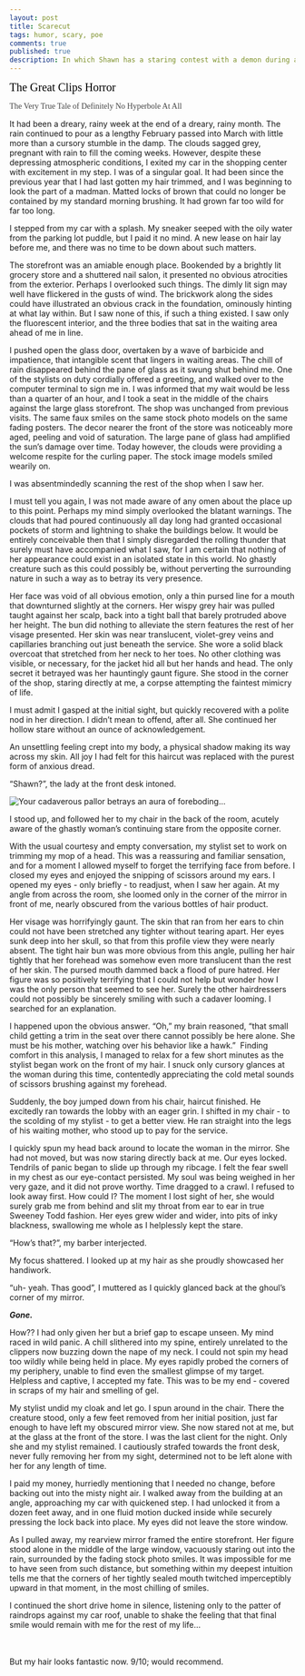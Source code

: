 ```yaml
---
layout: post
title: Scarecut
tags: humor, scary, poe
comments: true
published: true
description: In which Shawn has a staring contest with a demon during a haircut.
---
```


<span style="color:#000;font-family:serif; font-size:20px;">The Great Clips Horror</span>

<span style="color:#444;font-family:serif;">The Very True Tale of Definitely No Hyperbole At All</span>

It had been a dreary, rainy week at the end of a dreary, rainy month. The rain continued to pour as a lengthy February passed into March with little more than a cursory stumble in the damp. The clouds sagged grey, pregnant with rain to fill the coming weeks. However, despite these depressing atmospheric conditions, I exited my car in the shopping center with excitement in my step. I was of a singular goal. It had been since the previous year that I had last gotten my hair trimmed, and I was beginning to look the part of a madman. Matted locks of brown that could no longer be contained by my standard morning brushing. It had grown far too wild for far too long.

I stepped from my car with a splash. My sneaker seeped with the oily water from the parking lot puddle, but I paid it no mind. A new lease on hair lay before me, and there was no time to be down about such matters.

The storefront was an amiable enough place. Bookended by a brightly lit grocery store and a shuttered nail salon, it presented no obvious atrocities from the exterior. Perhaps I overlooked such things. The dimly lit sign may well have flickered in the gusts of wind. The brickwork along the sides could have illustrated an obvious crack in the foundation, ominously hinting at what lay within. But I saw none of this, if such a thing existed. I saw only the fluorescent interior, and the three bodies that sat in the waiting area ahead of me in line.

I pushed open the glass door, overtaken by a wave of barbicide and impatience, that intangible scent that lingers in waiting areas. The chill of rain disappeared behind the pane of glass as it swung shut behind me. One of the stylists on duty cordially offered a greeting, and walked over to the computer terminal to sign me in. I was informed that my wait would be less than a quarter of an hour, and I took a seat in the middle of the chairs against the large glass storefront. The shop was unchanged from previous visits. The same faux smiles on the same stock photo models on the same fading posters. The decor nearer the front of the store was noticeably more aged, peeling and void of saturation. The large pane of glass had amplified the sun’s damage over time. Today however, the clouds were providing a welcome respite for the curling paper. The stock image models smiled wearily on.

I was absentmindedly scanning the rest of the shop when I saw her.

I must tell you again, I was not made aware of any omen about the place up to this point. Perhaps my mind simply overlooked the blatant warnings. The clouds that had poured continuously all day long had granted occasional pockets of storm and lightning to shake the buildings below. It would be entirely conceivable then that I simply disregarded the rolling thunder that surely must have accompanied what I saw, for I am certain that nothing of her appearance could exist in an isolated state in this world. No ghastly creature such as this could possibly be, without perverting the surrounding nature in such a way as to betray its very presence.

Her face was void of all obvious emotion, only a thin pursed line for a mouth that downturned slightly at the corners. Her wispy grey hair was pulled taught against her scalp, back into a tight ball that barely protruded above her height. The bun did nothing to alleviate the stern features the rest of her visage presented. Her skin was near translucent, violet-grey veins and capillaries branching out just beneath the service. She wore a solid black overcoat that stretched from her neck to her toes. No other clothing was visible, or necessary, for the jacket hid all but her hands and head. The only secret it betrayed was her hauntingly gaunt figure. She stood in the corner of the shop, staring directly at me, a corpse attempting the faintest mimicry of life.

I must admit I gasped at the initial sight, but quickly recovered with a polite nod in her direction. I didn’t mean to offend, after all. She continued her hollow stare without an ounce of acknowledgement.

An unsettling feeling crept into my body, a physical shadow making its way across my skin. All joy I had felt for this haircut was replaced with the purest form of anxious dread.

“Shawn?”, the lady at the front desk intoned.

![Your cadaverous pallor betrays an aura of foreboding...](http://i.imgur.com/OXgbu4b.png "Your cadaverous pallor betrays an aura of foreboding...")

I stood up, and followed her to my chair in the back of the room, acutely aware of the ghastly woman’s continuing stare from the opposite corner.

With the usual courtesy and empty conversation, my stylist set to work on trimming my mop of a head. This was a reassuring and familiar sensation, and for a moment I allowed myself to forget the terrifying face from before. I closed my eyes and enjoyed the snipping of scissors around my ears.
I opened my eyes - only briefly - to readjust, when I saw her again. At my angle from across the room, she loomed only in the corner of the mirror in front of me, nearly obscured from the various bottles of hair product.

Her visage was horrifyingly gaunt. The skin that ran from her ears to chin could not have been stretched any tighter without tearing apart. Her eyes sunk deep into her skull, so that from this profile view they were nearly absent. The tight hair bun was more obvious from this angle, pulling her hair tightly that her forehead was somehow even more translucent than the rest of her skin. The pursed mouth dammed back a flood of pure hatred. Her figure was so positively terrifying that I could not help but wonder how I was the only person that seemed to see her. Surely the other hairdressers could not possibly be sincerely smiling with such a cadaver looming. I searched for an explanation.

I happened upon the obvious answer. “Oh,” my brain reasoned, “that small child getting a trim in the seat over there cannot possibly be here alone. She must be his mother, watching over his behavior like a hawk.”  Finding comfort in this analysis, I managed to relax for a few short minutes as the stylist began work on the front of my hair. I snuck only cursory glances at the woman during this time, contentedly appreciating the cold metal sounds of scissors brushing against my forehead.

Suddenly, the boy jumped down from his chair, haircut finished. He excitedly ran towards the lobby with an eager grin. I shifted in my chair - to the scolding of my stylist - to get a better view. He ran straight into the legs of his waiting mother, who stood up to pay for the service.

I quickly spun my head back around to locate the woman in the mirror. She had not moved, but was now staring directly back at me. Our eyes locked.
Tendrils of panic began to slide up through my ribcage. I felt the fear swell in my chest as our eye-contact persisted. My soul was being weighed in her very gaze, and it did not prove worthy. Time dragged to a crawl. I refused to look away first. How could I? The moment I lost sight of her, she would surely grab me from behind and slit my throat from ear to ear in true Sweeney Todd fashion. Her eyes grew wider and wider, into pits of inky blackness, swallowing me whole as I helplessly kept the stare.

“How’s that?”, my barber interjected.

My focus shattered. I looked up at my hair as she proudly showcased her handiwork.

“uh- yeah. Thas good”, I muttered as I quickly glanced back at the ghoul’s corner of my mirror.

***Gone.***

How?? I had only given her but a brief gap to escape unseen. My mind raced in wild panic. A chill slithered into my spine, entirely unrelated to the clippers now buzzing down the nape of my neck. I could not spin my head too wildly while being held in place. My eyes rapidly probed the corners of my periphery, unable to find even the smallest glimpse of my target. Helpless and captive, I accepted my fate. This was to be my end - covered in scraps of my hair and smelling of gel.

My stylist undid my cloak and let go. I spun around in the chair. There the creature stood, only a few feet removed from her initial position, just far enough to have left my obscured mirror view. She now stared not at me, but at the glass at the front of the store. I was the last client for the night. Only she and my stylist remained. I cautiously strafed towards the front desk, never fully removing her from my sight, determined not to be left alone with her for any length of time.

I paid my money, hurriedly mentioning that I needed no change, before backing out into the misty night air. I walked away from the building at an angle, approaching my car with quickened step. I had unlocked it from a dozen feet away, and in one fluid motion ducked inside while securely pressing the lock back into place. My eyes did not leave the store window.

As I pulled away, my rearview mirror framed the entire storefront. Her figure stood alone in the middle of the large window, vacuously staring out into the rain, surrounded by the fading stock photo smiles. It was impossible for me to have seen from such distance, but something within my deepest intuition tells me that the corners of her tightly sealed mouth twitched imperceptibly upward in that moment, in the most chilling of smiles.

I continued the short drive home in silence, listening only to the patter of raindrops against my car roof, unable to shake the feeling that that final smile would remain with me for the rest of my life...

<br/>
<br/>
But my hair looks fantastic now. 9/10; would recommend.
